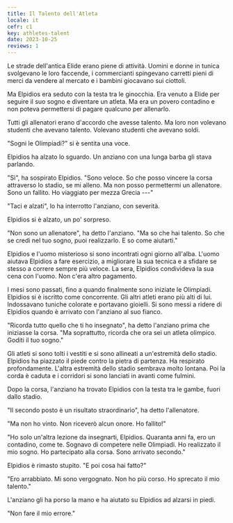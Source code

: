 ```yaml
---
title: Il Talento dell'Atleta
locale: it
cefr: c1
key: athletes-talent
date: 2023-10-25
reviews: 1
---
```


Le strade dell'antica Elide erano piene di attività. Uomini e donne in tunica svolgevano le loro faccende, i commercianti spingevano carretti pieni di merci da vendere al mercato e i bambini giocavano sui ciottoli.

Ma Elpidios era seduto con la testa tra le ginocchia. Era venuto a Elide per seguire il suo sogno e diventare un atleta. Ma era un povero contadino e non poteva permettersi di pagare qualcuno per allenarlo.

Tutti gli allenatori erano d'accordo che avesse talento. Ma loro non volevano studenti che avevano talento. Volevano studenti che avevano soldi.

"Sogni le Olimpiadi?" si è sentita una voce.

Elpidios ha alzato lo sguardo. Un anziano con una lunga barba gli stava parlando.

"Sì", ha sospirato Elpidios. "Sono veloce. So che posso vincere la corsa attraverso lo stadio, se mi alleno. Ma non posso permettermi un allenatore. Sono un fallito. Ho viaggiato per mezza Grecia ---"

"Taci e alzati", lo ha interrotto l'anziano, con severità.

Elpidios si è alzato, un po' sorpreso.

"Non sono un allenatore", ha detto l'anziano. "Ma so che hai talento. So che se credi nel tuo sogno, puoi realizzarlo. E so come aiutarti."

Elpidios e l'uomo misterioso si sono incontrati ogni giorno all'alba. L'uomo aiutava Elpidios a fare esercizio, a migliorare la sua tecnica e a sfidare se stesso a correre sempre più veloce. La sera, Elpidios condivideva la sua cena con l'uomo. Non c'era altro pagamento.

I mesi sono passati, fino a quando finalmente sono iniziate le Olimpiadi. Elpidios si è iscritto come concorrente. Gli altri atleti erano più alti di lui. Indossavano tuniche colorate e portavano gioielli. Si sono messi a ridere di Elpidios quando è arrivato con l'anziano al suo fianco.

"Ricorda tutto quello che ti ho insegnato", ha detto l'anziano prima che iniziasse la corsa. "Ma soprattutto, ricorda che ora sei un atleta olimpico. Goditi il tuo sogno."

Gli atleti si sono tolti i vestiti e si sono allineati a un'estremità dello stadio. Elpidios ha piazzato il piede contro la pietra di partenza. Ha respirato profondamente. L'altra estremità dello stadio sembrava molto lontana. Poi la corda è caduta e i corridori si sono lanciati in avanti come fulmini.

Dopo la corsa, l'anziano ha trovato Elpidios con la testa tra le gambe, fuori dallo stadio.

"Il secondo posto è un risultato straordinario", ha detto l'allenatore.

"Ma non ho vinto. Non riceverò alcun onore. Ho fallito!"

"Ho solo un'altra lezione da insegnarti, Elpidios. Quaranta anni fa, ero un contadino, come te. Sognavo di competere nelle Olimpiadi. Ho realizzato il mio sogno. Ho partecipato alla corsa. Sono arrivato secondo."

Elpidios è rimasto stupito. "E poi cosa hai fatto?"

"Ero arrabbiato. Mi sono vergognato. Non ho più corso. Ho sprecato il mio talento."

L'anziano gli ha porso la mano e ha aiutato su Elpidios ad alzarsi in piedi.

"Non fare il mio errore."